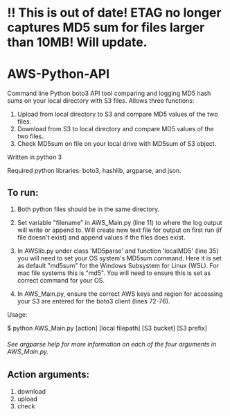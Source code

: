 # !! This is out of date!  ETAG no longer captures MD5 sum for files larger than 10MB!  Will update.

# AWS-Python-API

Command line Python boto3 API tool comparing and logging MD5 hash sums on your local directory with S3 files. Allows three functions: 
1. Upload from local directory to S3 and compare MD5 values of the two files. 
2. Download from S3 to local directory and compare MD5 values of the two files.
3. Check MD5sum on file on your local drive with MD5sum of S3 object.  

Written in python 3

Required python libraries: boto3, hashlib, argparse, and json.  

## To run:

  1. Both python files should be in the same directory.

  2. Set variable "filename" in AWS_Main.py (line 11) to where the log output will write or append to.  Will create new text file for output on first run (if file doesn't exist) and append values if the files does exist.

  3. In AWSlib.py under class 'MD5parse' and function 'localMD5' (line 35) you will need to set your OS system's MD5sum command.  Here it is set as default "md5sum" for the Windows Subsystem for Linux (WSL).  For mac file systems this is "md5".  You will need to ensure this is set as correct command for your OS.

  4. In AWS_Main.py, ensure the correct AWS keys and region for accessing your S3 are entered for the boto3 client (lines 72-76).  

Usage:

  $ python AWS_Main.py [action] [local filepath] [S3 bucket] [S3 prefix]
  
###### See argparse help for more information on each of the four arguments in AWS_Main.py.

## Action arguments:
1. download
2. upload
3. check

